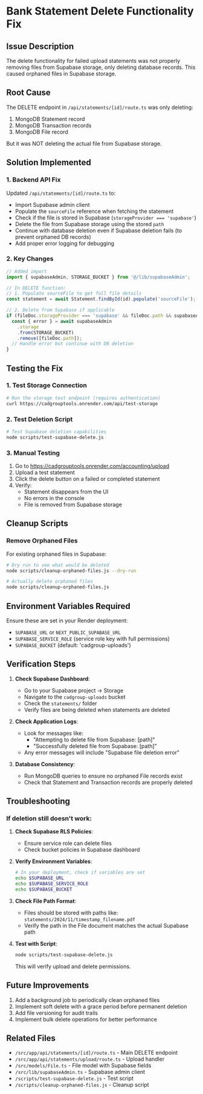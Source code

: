 # Bank Statement Delete Functionality Fix

## Issue Description
The delete functionality for failed upload statements was not properly removing files from Supabase storage, only deleting database records. This caused orphaned files in Supabase storage.

## Root Cause
The DELETE endpoint in `/api/statements/[id]/route.ts` was only deleting:
1. MongoDB Statement record
2. MongoDB Transaction records
3. MongoDB File record

But it was NOT deleting the actual file from Supabase storage.

## Solution Implemented

### 1. Backend API Fix
Updated `/api/statements/[id]/route.ts` to:
- Import Supabase admin client
- Populate the `sourceFile` reference when fetching the statement
- Check if the file is stored in Supabase (`storageProvider === 'supabase'`)
- Delete the file from Supabase storage using the stored `path`
- Continue with database deletion even if Supabase deletion fails (to prevent orphaned DB records)
- Add proper error logging for debugging

### 2. Key Changes
```typescript
// Added import
import { supabaseAdmin, STORAGE_BUCKET } from '@/lib/supabaseAdmin';

// In DELETE function:
// 1. Populate sourceFile to get full file details
const statement = await Statement.findById(id).populate('sourceFile');

// 2. Delete from Supabase if applicable
if (fileDoc.storageProvider === 'supabase' && fileDoc.path && supabaseAdmin) {
  const { error } = await supabaseAdmin
    .storage
    .from(STORAGE_BUCKET)
    .remove([fileDoc.path]);
  // Handle error but continue with DB deletion
}
```

## Testing the Fix

### 1. Test Storage Connection
```bash
# Run the storage test endpoint (requires authentication)
curl https://cadgrouptools.onrender.com/api/test-storage
```

### 2. Test Deletion Script
```bash
# Test Supabase deletion capabilities
node scripts/test-supabase-delete.js
```

### 3. Manual Testing
1. Go to https://cadgrouptools.onrender.com/accounting/upload
2. Upload a test statement
3. Click the delete button on a failed or completed statement
4. Verify:
   - Statement disappears from the UI
   - No errors in the console
   - File is removed from Supabase storage

## Cleanup Scripts

### Remove Orphaned Files
For existing orphaned files in Supabase:
```bash
# Dry run to see what would be deleted
node scripts/cleanup-orphaned-files.js --dry-run

# Actually delete orphaned files
node scripts/cleanup-orphaned-files.js
```

## Environment Variables Required
Ensure these are set in your Render deployment:
- `SUPABASE_URL` or `NEXT_PUBLIC_SUPABASE_URL`
- `SUPABASE_SERVICE_ROLE` (service role key with full permissions)
- `SUPABASE_BUCKET` (default: 'cadgroup-uploads')

## Verification Steps
1. **Check Supabase Dashboard**:
   - Go to your Supabase project → Storage
   - Navigate to the `cadgroup-uploads` bucket
   - Check the `statements/` folder
   - Verify files are being deleted when statements are deleted

2. **Check Application Logs**:
   - Look for messages like:
     - "Attempting to delete file from Supabase: [path]"
     - "Successfully deleted file from Supabase: [path]"
   - Any error messages will include "Supabase file deletion error"

3. **Database Consistency**:
   - Run MongoDB queries to ensure no orphaned File records exist
   - Check that Statement and Transaction records are properly deleted

## Troubleshooting

### If deletion still doesn't work:
1. **Check Supabase RLS Policies**:
   - Ensure service role can delete files
   - Check bucket policies in Supabase dashboard

2. **Verify Environment Variables**:
   ```bash
   # In your deployment, check if variables are set
   echo $SUPABASE_URL
   echo $SUPABASE_SERVICE_ROLE
   echo $SUPABASE_BUCKET
   ```

3. **Check File Path Format**:
   - Files should be stored with paths like: `statements/2024/11/timestamp_filename.pdf`
   - Verify the path in the File document matches the actual Supabase path

4. **Test with Script**:
   ```bash
   node scripts/test-supabase-delete.js
   ```
   This will verify upload and delete permissions.

## Future Improvements
1. Add a background job to periodically clean orphaned files
2. Implement soft delete with a grace period before permanent deletion
3. Add file versioning for audit trails
4. Implement bulk delete operations for better performance

## Related Files
- `/src/app/api/statements/[id]/route.ts` - Main DELETE endpoint
- `/src/app/api/statements/upload/route.ts` - Upload handler
- `/src/models/File.ts` - File model with Supabase fields
- `/src/lib/supabaseAdmin.ts` - Supabase admin client
- `/scripts/test-supabase-delete.js` - Test script
- `/scripts/cleanup-orphaned-files.js` - Cleanup script